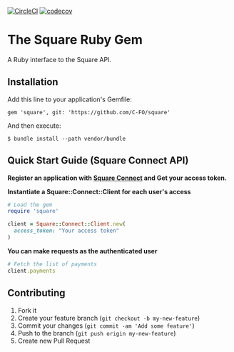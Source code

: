 [![CircleCI](https://circleci.com/gh/C-FO/square.svg?style=svg&circle-token=1087bf6a91644baaf16a3b2878c77e0299f691fa)](https://circleci.com/gh/C-FO/square)
[![codecov](https://codecov.io/gh/C-FO/square/branch/master/graph/badge.svg)](https://codecov.io/gh/C-FO/square)

# The Square Ruby Gem

A Ruby interface to the Square API.

## Installation

Add this line to your application's Gemfile:

    gem 'square', git: 'https://github.com/C-FO/square'

And then execute:

    $ bundle install --path vendor/bundle

## Quick Start Guide (Square Connect API)

**Register an application with [Square Connect][square] and Get your access token.**

**Instantiate a Square::Connect::Client for each user's access**

```ruby
# Load the gem
require 'square'

client = Square::Connect::Client.new(
  access_token: "Your access token"
)
```

[square]: https://connect.squareup.com/

**You can make requests as the authenticated user**

```ruby
# Fetch the list of payments
client.payments
```

## Contributing

1. Fork it
2. Create your feature branch (`git checkout -b my-new-feature`)
3. Commit your changes (`git commit -am 'Add some feature'`)
4. Push to the branch (`git push origin my-new-feature`)
5. Create new Pull Request
